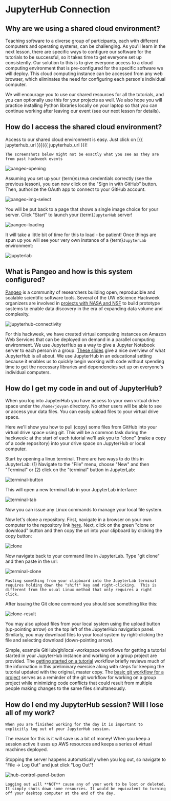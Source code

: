 # JupyterHub Connection

## Why are we using a shared cloud environment?

Teaching software to a diverse group of participants, each with different computers and operating systems, can be challenging. As you'll learn in the next lesson, there are specific ways to configure our software for the tutorials to be successful, so it takes time to get everyone set up consistently. Our solution to this is to give everyone access to a cloud computing environment that is pre-configured for the specific software we will deploy. This cloud computing instance can be accessed from any web browser, which eliminates the need for configuring each person's individual computer. 

We will encourage you to use our shared resources for all the tutorials, and you can optionally use this for your projects as well. We also hope you will practice installing Python libraries locally on your laptop so that you can continue working after leaving our event (see our next lesson for details).


## How do I access the shared cloud environment?

Access to our shared cloud environment is easy. Just click on [{{ jupyterhub_url }}]({{ jupyterhub_url }})! 

```{note}
The screenshots below might not be exactly what you see as they are from past hackweek events
```

![pangeo-opening](../img/pangeo-opening.png)

Assuming you set up your {term}`GitHub` credentials correctly (see the previous lesson), you can now click on the "Sign in with GitHub" button. Then, authorize the OAuth app to connect to your GitHub account.

![pangeo-img-select](../img/pangeo-image-select.png)

You will be put back to a page that shows a single image choice for your server. Click "Start" to launch your {term}`JupyterHub` server!

![pangeo-loading](../img/pangeo-server-starting.png)

It will take a little bit of time for this to load - be patient! Once things are spun up you will see your very own instance of a {term}`JupyterLab` environment:

![jupyterlab](../img/jupyterlab.png)


## What is Pangeo and how is this system configured?

[Pangeo](https://pangeo.io) is a community of researchers building open, reproducible and scalable scientific software tools. Several of the UW eScience Hackweek organizers are involved in [projects with NASA and NSF](https://earthdata.nasa.gov/esds/competitive-programs/access/eos-data-cloud) to build prototype systems to enable data discovery in the era of expanding data volume and complexity.

![jupyterhub-connectivity](../img/jupyterhub-connectivity.png)

For this hackweek, we have created virtual computing instances on Amazon Web Services that can be deployed on demand in a parallel computing environment. We use JupyterHub as a way to give a Jupyter Notebook server to each person in a group. [These slides](https://www.slideshare.net/willingc/jupyterhub-a-thing-explainer-overview?from_action=save) give a nice overview of what JupyterHub is all about. We use JupyterHub in an educational setting because it enables us to quickly begin working with code without spending time to get the necessary libraries and dependencies set up on everyone's individual computers.

## How do I get my code in and out of JupyterHub?

When you log into JupyterHub you have access to your own virtual drive space under the `/home/jovyan` directory. No other users will be able to see or access your data files. You can easily upload files to your virtual drive space.

Here we'll show you how to pull (copy) some files from GitHub into your virtual drive space using git. This will be a common task during the hackweek: at the start of each tutorial we'll ask you to "clone" (make a copy of a code repository) into your drive space on JupyterHub or local computer.

Start by opening a linux terminal. There are two ways to do this in JupyterLab: (1) Navigate to the "File" menu, choose "New" and then "Terminal" or (2) click on the "terminal" button in JupyterLab: 

![terminal-button](../img/terminal-button.png)

This will open a new terminal tab in your JupyterLab interface:

![terminal-tab](../img/terminal.png)

Now you can issue any Linux commands to manage your local file system. 

Now let's clone a repository. First, navigate in a browser on your own computer to the repository link [here](https://github.com/snowex-hackweek/website). Next, click on the green "clone or download" button and then copy the url into your clipboard by clicking the copy button:

![clone](../img/clone.png)

Now navigate back to your command line in JupyterLab. Type "git clone" and then paste in the url:

![terminal-clone](../img/terminal-clone.png)

```{note} A note about cutting and pasting
Pasting something from your clipboard into the JupyterLab terminal requires holding down the "shift" key and right-clicking.  This is different from the usual Linux method that only requires a right click.
```
After issuing the Git clone command you should see something like this:

![clone-result](../img/clone-result.png)

You may also upload files from your local system using the upload button (up-pointing arrow) on the top left of the JupyterHub navigation panel. Similarly, you may download files to your local system by right-clicking the file and selecting download (down-pointing arrow).

Simple, example GitHub/git/local-workspace workflows for getting a tutorial started in your JupyterHub instance and working on a group project are provided. The [getting started on a tutorial](https://icesat-2hackweek.github.io/learning-resources/tutorials/getting_started) workflow briefly reviews much of the information in this preliminary exercise along with steps for keeping the tutorial updated with the original, master copy. The [basic git workflow for a project](https://icesat-2hackweek.github.io/learning-resources/projects/example_workflow) serves as a reminder of the git workflow for working on a group project while minimizing code conflicts that could result from multiple people making changes to the same files simultaneously.


## How do I end my JupyterHub session? Will I lose all of my work?

```{note}
When you are finished working for the day it is important to explicitly log out of your JupyterHub session. 
```

The reason for this is it will save us a bit of money! When you keep a session active it uses up AWS resources and keeps a series of virtual machines deployed. 

Stopping the server happens automatically when you log out, so navigate to "File -> Log Out" and just click "Log Out"!

![hub-control-panel-button](../img/hub-logout-button.png)

```{warning} logging out
Logging out will **NOT** cause any of your work to be lost or deleted. It simply shuts down some resources. It would be equivalent to turning off your desktop computer at the end of the day.
```

